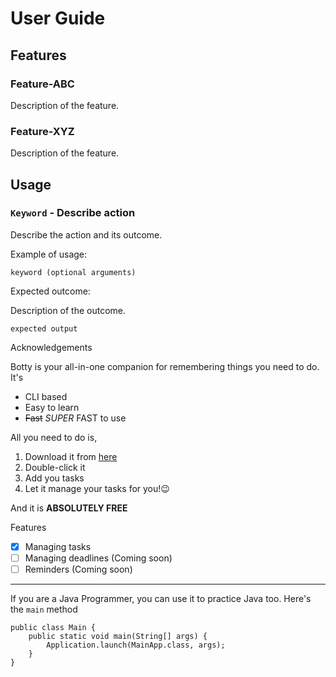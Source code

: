 # User Guide

## Features 

### Feature-ABC

Description of the feature.

### Feature-XYZ

Description of the feature.

## Usage

### `Keyword` - Describe action

Describe the action and its outcome.

Example of usage: 

`keyword (optional arguments)`

Expected outcome:

Description of the outcome.

```
expected output
```

Acknowledgements

Botty is your all-in-one companion for remembering things you need to do. It's
- CLI based
- Easy to learn
- ~~Fast~~ _SUPER_ FAST to use

All you need to do is,
1. Download it from [here](https://nus-cs2103-ay2324s1.github.io/website/schedule/week4/project.html#3-decide-on-an-overall-project-direction-user-profile-problem-addressed-before-the-tutorial)
2. Double-click it
3. Add you tasks
4. Let it manage your tasks for you!😉

And it is **ABSOLUTELY FREE**

Features
- [x] Managing tasks
- [ ] Managing deadlines (Coming soon)
- [ ] Reminders (Coming soon)

---------------------------------
If you are a Java Programmer, you can use it to practice Java too. Here's the `main` method

```
public class Main {
    public static void main(String[] args) {
        Application.launch(MainApp.class, args);
    }
}
```
